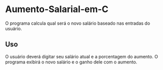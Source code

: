 # Aumento-Salarial-em-C

O programa calcula qual será o novo salário baseado nas entradas do usuário.

## Uso

O usuário deverá digitar seu salário atual e a porcentagem do aumento. 
O programa exibirá o novo salário e o ganho dele com o aumento.
